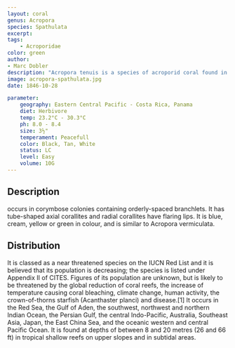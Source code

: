 ```yaml
---
layout: coral
genus: Acropora
species: Spathulata
excerpt: 
tags:
    - Acroporidae
color: green
author:
- Marc Dobler
description: "Acropora tenuis is a species of acroporid coral found in the Red Sea, the Gulf of Aden, the southwest, northwest and northern Indian Ocean, the Persian Gulf, the central Indo-Pacific, Australia, Southeast Asia, Japan, the East China Sea and the oceanic west and central Pacific Ocean. It occurs in tropical shallow reefs on upper slopes and in subtidal habitats, at depths of 8 to 20 metres"
image: acropora-spathulata.jpg
date: 1846-10-28

parameter:
    geography: Eastern Central Pacific - Costa Rica, Panama
    diet: Herbivore
    temp: 23.2°C - 30.3°C
    ph: 8.0 - 8.4
    size: 3½"
    temperament: Peacefull
    color: Black, Tan, White
    status: LC
    level: Easy
    volume: 10G
---
```


## Description

 occurs in corymbose colonies containing orderly-spaced branchlets. It has tube-shaped axial corallites and radial corallites have flaring lips. It is blue, cream, yellow or green in colour, and is similar to Acropora vermiculata.

## Distribution

It is classed as a near threatened species on the IUCN Red List and it is believed that its population is decreasing; the species is listed under Appendix II of CITES. Figures of its population are unknown, but is likely to be threatened by the global reduction of coral reefs, the increase of temperature causing coral bleaching, climate change, human activity, the crown-of-thorns starfish (Acanthaster planci) and disease.[1] It occurs in the Red Sea, the Gulf of Aden, the southwest, northwest and northern Indian Ocean, the Persian Gulf, the central Indo-Pacific, Australia, Southeast Asia, Japan, the East China Sea, and the oceanic western and central Pacific Ocean. It is found at depths of between 8 and 20 metres (26 and 66 ft) in tropical shallow reefs on upper slopes and in subtidal areas.

